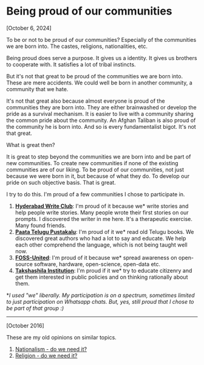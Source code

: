 # Being proud of our communities
[October 6, 2024]

To be or not to be proud of our communities? Especially of the communities we are born into.
The castes, religions, nationalities, etc.

Being proud does serve a purpose. It gives us a identity. It gives us brothers to cooperate with. It satisfies a lot of tribal instincts.

But it's not that great to be proud of the communities we are born into. These are mere accidents. We could well be born in another community, a community that we hate.

It's not that great also because almost everyone is proud of the communities they are born into. They are either brainwashed or develop the pride as a survival mechanism. It is easier to live with a community sharing the common pride about the community. An Afghan Taliban is also proud of the community he is born into. And so is every fundamentalist bigot. It's not that great.

What is great then?

It is great to step beyond the communities we are born into and be part of new communities. To create new communities if none of the existing communities are of our liking. To be proud of our communities, not just because we were born in it, but because of what they do. To develop our pride on such objective basis. That is great.

I try to do this. I'm proud of a few communities I chose to participate in. 
1. **[Hyderabad Write Club](https://www.instagram.com/writeclubhyd?utm_source=ig_web_button_share_sheet&igsh=ZDNlZDc0MzIxNw==)**: I'm proud of it because we* write stories and help people write stories. Many people wrote their first stories on our prompts. I discovered the writer in me here. It's a therapeutic exercise. Many found friends.
2. **[Paata Telugu Pustakalu](https://www.instagram.com/paathatelugupusthakaalu?utm_source=ig_web_button_share_sheet&igsh=ZDNlZDc0MzIxNw==)**: I'm proud of it we* read old Telugu books. We discovered great authors who had a lot to say and educate. We help each other comprehend the language, which is not being taught well now.
3. **[FOSS-United](https://fossunited.org/)**: I'm proud of it because we* spread awareness on open-source software, hardware, open-science, open-data etc.
4. **[Takshashila Institution](https://takshashila.org.in/)**: I'm proud if it we* try to educate citizenry and get them interested in public policies and on thinking rationally about them.

**I used "we" liberally. My participation is on a spectrum, sometimes limited to just participation on Whatsapp chats. But, yes, still proud that I chose to be part of that group :)*

<hr>
[October 2016]

These are my old opinions on similar topics.

1. [Nationalism - do we need it?](https://dsaikrishna.wordpress.com/2016/10/21/nationalism-do-we-need-it/)
2. [Religion - do we need it?](https://dsaikrishna.wordpress.com/2016/10/21/religion-do-we-need-it/)